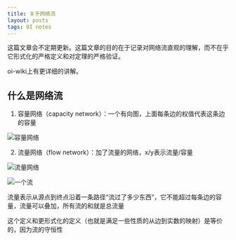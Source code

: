 ```yaml
---
title: 关于网络流
layout: posts
tags: OI notes
---
```


这篇文章会不定期更新。这篇文章的目的在于记录对网络流直观的理解，而不在乎它形式化的严格定义和对定理的严格验证。

oi-wiki上有更详细的讲解。

## 什么是网络流

1. 容量网络（capacity network）：一个有向图，上面每条边的权值代表这条边的容量

![容量网络](https://cloudimge.com/image/nXbyz)

2. 流量网络（flow network）：加了流量的网络，x/y表示流量/容量

![流量网络](https://cloudimge.com/image/nXu76)

![一个流](https://cloudimge.com/image/nXHP8)

流量表示从源点到终点沿着一条路径“流过了多少东西”，它不能超过每条边的容量，流量可以叠加，所有流的和就是总流量

这个定义和更形式化的定义（也就是满足一些性质的从边到实数的映射）是等价的，因为流的守恒性